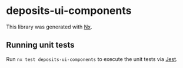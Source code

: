 # deposits-ui-components

This library was generated with [Nx](https://nx.dev).

## Running unit tests

Run `nx test deposits-ui-components` to execute the unit tests via [Jest](https://jestjs.io).
